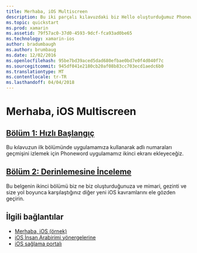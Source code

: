 ```yaml
---
title: Merhaba, iOS Multiscreen
description: Bu iki parçalı kılavuzdaki biz Hello oluşturduğumuz Phoneword uygulama genişletin, ikinci bir ekran işlemek için iOS Kılavuzu. Model-View-Controller tasarım deseni neden şekilde, boyunca ilk bizim iOS Gezinti uygulamak ve iOS uygulama yapısı ve işlevleri daha derin bir anlayış geliştirin.
ms.topic: quickstart
ms.prod: xamarin
ms.assetid: 79f57ac0-37d0-4593-9dcf-fca93ad0be65
ms.technology: xamarin-ios
author: bradumbaugh
ms.author: brumbaug
ms.date: 12/02/2016
ms.openlocfilehash: 95be7bd39aced5dad680efbae0bd7e0f4d040f7c
ms.sourcegitcommit: 945df041e2180cb20af08b83cc703ecd1aedc6b0
ms.translationtype: MT
ms.contentlocale: tr-TR
ms.lasthandoff: 04/04/2018
---
```

# <a name="hello-ios-multiscreen"></a>Merhaba, iOS Multiscreen

##  <a name="part-1-quickstartiosget-startedhello-ios-multiscreenhello-ios-multiscreen-quickstartmd"></a>[Bölüm 1: Hızlı Başlangıç](~/ios/get-started/hello-ios-multiscreen/hello-ios-multiscreen-quickstart.md)

Bu kılavuzun ilk bölümünde uygulamamıza kullanarak adlı numaraları geçmişini izlemek için Phoneword uygulamamız ikinci ekranı ekleyeceğiz.

##  <a name="part-2-deep-diveiosget-startedhello-ios-multiscreenhello-ios-multiscreen-deepdivemd"></a>[Bölüm 2: Derinlemesine İnceleme](~/ios/get-started/hello-ios-multiscreen/hello-ios-multiscreen-deepdive.md)



Bu belgenin ikinci bölümü biz ne biz oluşturduğunuza ve mimari, gezinti ve size yol boyunca karşılaştığınız diğer yeni iOS kavramlarını ele gözden geçirin.


## <a name="related-links"></a>İlgili bağlantılar

- [Merhaba, iOS (örnek)](https://developer.xamarin.com/samples/monotouch/Hello_iOS/)
- [iOS İnsan Arabirimi yönergelerine](http://developer.apple.com/library/ios/#documentation/UserExperience/Conceptual/MobileHIG/Introduction/Introduction.html)
- [iOS sağlama portalı](https://developer.apple.com/ios/manage/overview/index.action)
